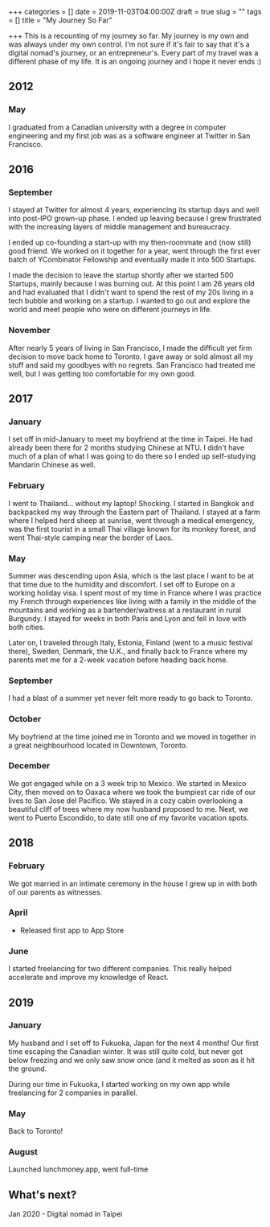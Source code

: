 +++
categories = []
date = 2019-11-03T04:00:00Z
draft = true
slug = ""
tags = []
title = "My Journey So Far"

+++
This is a recounting of my journey so far. My journey is my own and was always under my own control. I'm not sure if it's fair to say that it's a digital nomad's journey, or an entrepreneur's. Every part of my travel was a different phase of my life. It is an ongoing journey and I hope it never ends :)

## 2012

### **May**

I graduated from a Canadian university with a degree in computer engineering and my first job was as a software engineer at Twitter in San Francisco.

## 2016

### September

I stayed at Twitter for almost 4 years, experiencing its startup days and well into post-IPO grown-up phase. I ended up leaving because I grew frustrated with the increasing layers of middle management and bureaucracy. 

I ended up co-founding a start-up with my then-roommate and (now still) good friend. We worked on it together for a year, went through the first ever batch of YCombinator Fellowship and eventually made it into 500 Startups. 

I made the decision to leave the startup shortly after we started 500 Startups, mainly because I was burning out. At this point I am 26 years old and had evaluated that I didn't want to spend the rest of my 20s living in a tech bubble and working on a startup. I wanted to go out and explore the world and meet people who were on different journeys in life.

### November

After nearly 5 years of living in San Francisco, I made the difficult yet firm decision to move back home to Toronto. I gave away or sold almost all my stuff and said my goodbyes with no regrets. San Francisco had treated me well, but I was getting too comfortable for my own good.

## 2017

### January

I set off in mid-January to meet my boyfriend at the time in Taipei. He had already been there for 2 months studying Chinese at NTU. I didn't have much of a plan of what I was going to do there so I ended up self-studying Mandarin Chinese as well.

### February

I went to Thailand... without my laptop! Shocking. I started in Bangkok and backpacked my way through the Eastern part of Thailand. I stayed at a farm where I helped herd sheep at sunrise, went through a medical emergency, was the first tourist in a small Thai village known for its monkey forest, and went Thai-style camping near the border of Laos.

### May

Summer was descending upon Asia, which is the last place I want to be at that time due to the humidity and discomfort. I set off to Europe on a working holiday visa. I spent most of my time in France where I was practice my French through experiences like living with a family in the middle of the mountains and working as a bartender/waitress at a restaurant in rural Burgundy. I stayed for weeks in both Paris and Lyon and fell in love with both cities.

Later on, I traveled through Italy, Estonia, Finland (went to a music festival there), Sweden, Denmark, the U.K., and finally back to France where my parents met me for a 2-week vacation before heading back home.

### September

I had a blast of a summer yet never felt more ready to go back to Toronto. 

### October

My boyfriend at the time joined me in Toronto and we moved in together in a great neighbourhood located in Downtown, Toronto.

### December

We got engaged while on a 3 week trip to Mexico. We started in Mexico City, then moved on to Oaxaca where we took the bumpiest car ride of our lives to San Jose del Pacifico. We stayed in a cozy cabin overlooking a beautiful cliff of trees where my now husband proposed to me. Next, we went to Puerto Escondido, to date still one of my favorite vacation spots.

## 2018

### February

We got married in an intimate ceremony in the house I grew up in with both of our parents as witnesses.

### April

 - Released first app to App Store

### June

I started freelancing for two different companies. This really helped accelerate and improve my knowledge of React.

## 2019

### January

My husband and I set off to Fukuoka, Japan for the next 4 months! Our first time escaping the Canadian winter. It was still quite cold, but never got below freezing and we only saw snow once (and it melted as soon as it hit the ground.

During our time in Fukuoka, I started working on my own app while freelancing for 2 companies in parallel. 

### May

Back to Toronto!

### August

Launched lunchmoney.app, went full-time

## What's next?

Jan 2020 - Digital nomad in Taipei